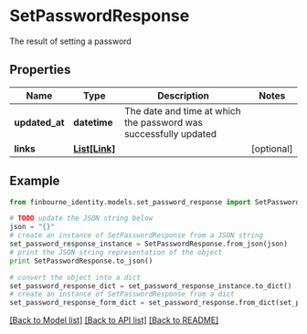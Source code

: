 # SetPasswordResponse

The result of setting a password

## Properties
Name | Type | Description | Notes
------------ | ------------- | ------------- | -------------
**updated_at** | **datetime** | The date and time at which the password was successfully updated | 
**links** | [**List[Link]**](Link.md) |  | [optional] 

## Example

```python
from finbourne_identity.models.set_password_response import SetPasswordResponse

# TODO update the JSON string below
json = "{}"
# create an instance of SetPasswordResponse from a JSON string
set_password_response_instance = SetPasswordResponse.from_json(json)
# print the JSON string representation of the object
print SetPasswordResponse.to_json()

# convert the object into a dict
set_password_response_dict = set_password_response_instance.to_dict()
# create an instance of SetPasswordResponse from a dict
set_password_response_form_dict = set_password_response.from_dict(set_password_response_dict)
```
[[Back to Model list]](../README.md#documentation-for-models) [[Back to API list]](../README.md#documentation-for-api-endpoints) [[Back to README]](../README.md)


